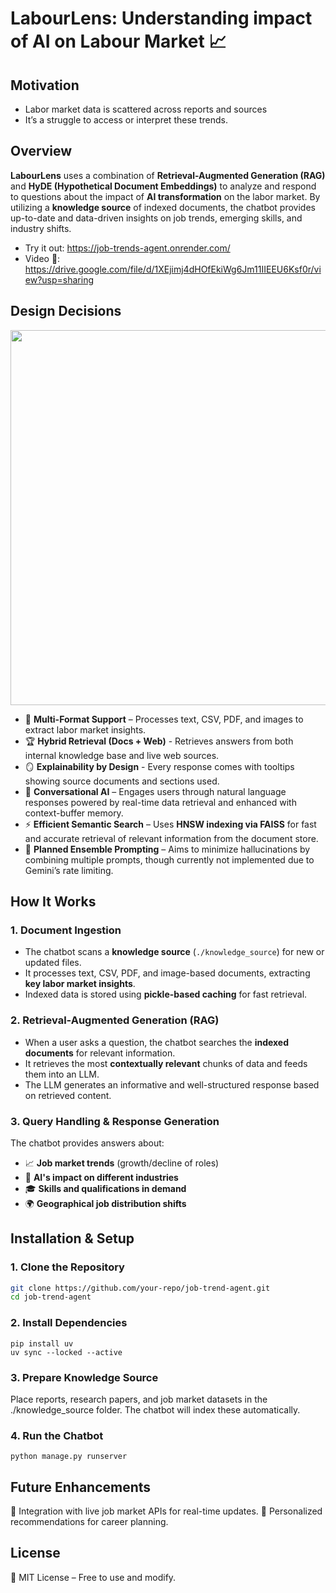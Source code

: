 
# LabourLens: Understanding impact of AI on Labour Market 📈

## Motivation
- Labor market data is scattered across reports and sources
- It’s a struggle to access or interpret these trends.

## Overview  
**LabourLens** uses a combination of **Retrieval-Augmented Generation (RAG)** and **HyDE (Hypothetical Document Embeddings)** to analyze and respond to questions about the impact of **AI transformation** on the labor market. By utilizing a **knowledge source** of indexed documents, the chatbot provides up-to-date and data-driven insights on job trends, emerging skills, and industry shifts.  

- Try it out: https://job-trends-agent.onrender.com/
- Video 🎥: https://drive.google.com/file/d/1XEjimj4dHOfEkiWg6Jm11IIEEU6Ksf0r/view?usp=sharing
  
## Design Decisions

<p align="center">
  <img src="https://github.com/user-attachments/assets/83d873c4-9db2-49f4-b82b-ec00147ea2d6" width="600"/>
</p>

- 🚀 **Multi-Format Support** – Processes text, CSV, PDF, and images to extract labor market insights.
- 🏆 **Hybrid Retrieval (Docs + Web)** - Retrieves answers from both internal knowledge base and live web sources.
- 🪞 **Explainability by Design** - Every response comes with tooltips showing source documents and sections used.
- 🧠 **Conversational AI** – Engages users through natural language responses powered by real-time data retrieval and enhanced with context-buffer memory.  
- ⚡ **Efficient Semantic Search** – Uses **HNSW indexing via FAISS** for fast and accurate retrieval of relevant information from the document store.  
- 🎯 **Planned Ensemble Prompting** – Aims to minimize hallucinations by combining multiple prompts, though currently not implemented due to Gemini’s rate limiting.

## How It Works  

### 1. **Document Ingestion**  
- The chatbot scans a **knowledge source** (`./knowledge_source`) for new or updated files.  
- It processes text, CSV, PDF, and image-based documents, extracting **key labor market insights**.  
- Indexed data is stored using **pickle-based caching** for fast retrieval.  

### 2. **Retrieval-Augmented Generation (RAG)**  
- When a user asks a question, the chatbot searches the **indexed documents** for relevant information.  
- It retrieves the most **contextually relevant** chunks of data and feeds them into an LLM.  
- The LLM generates an informative and well-structured response based on retrieved content.  

### 3. **Query Handling & Response Generation**  
The chatbot provides answers about:  
- 📈 **Job market trends** (growth/decline of roles)  
- 🤖 **AI's impact on different industries**  
- 🎓 **Skills and qualifications in demand**  
- 🌍 **Geographical job distribution shifts**  

## Installation & Setup  

### 1. **Clone the Repository**  
```bash
git clone https://github.com/your-repo/job-trend-agent.git
cd job-trend-agent
```
### 2. **Install Dependencies**
```
pip install uv
uv sync --locked --active
```

### 3. **Prepare Knowledge Source**
Place reports, research papers, and job market datasets in the ./knowledge_source folder.
The chatbot will index these automatically.

### 4. **Run the Chatbot**
```
python manage.py runserver
```

## Future Enhancements
🔹 Integration with live job market APIs for real-time updates.
🔹 Personalized recommendations for career planning.


## License
📜 MIT License – Free to use and modify.



